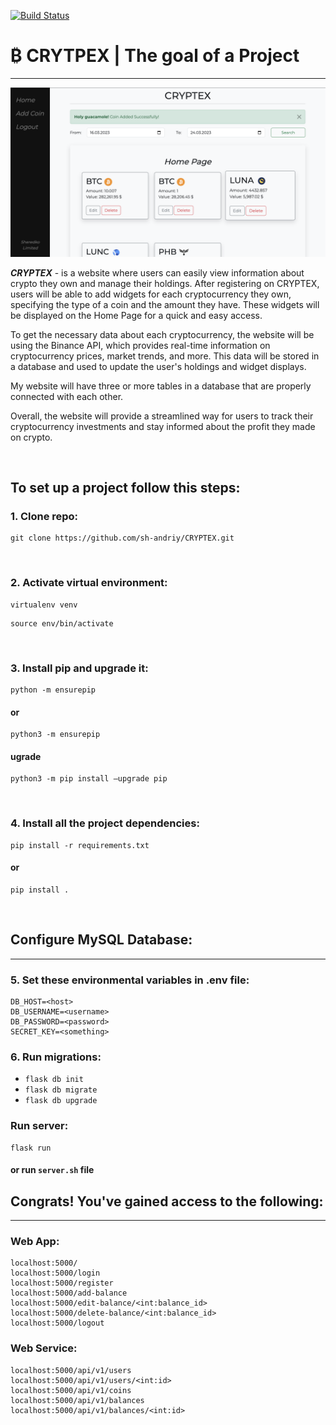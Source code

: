 [![Build Status](https://app.travis-ci.com/sh-andriy/CRYPTEX.svg?branch=main)](https://app.travis-ci.com/sh-andriy/CRYPTEX)
# ₿ CRYTPEX | The goal of a Project
<hr>


![CRYPTEX image](CRYPTEXv3.png)

<p>

**<i>CRYPTEX</i>** - is a website where users can easily view information about crypto they own and manage their holdings. After registering on CRYPTEX, users will be able to add widgets for each cryptocurrency they own, specifying the type of a coin and the amount they have. These widgets will be displayed on the Home Page for a quick and easy access.

To get the necessary data about each cryptocurrency, the website will be using the Binance API, which provides real-time information on cryptocurrency prices, market trends, and more. This data will be stored in a database and used to update the user's holdings and widget displays.

My website will have three or more tables in a database that are properly connected with each other. 

Overall, the website will provide a streamlined way for users to track their cryptocurrency investments and stay informed about the profit they made on crypto. 
</p>
<br>

## To set up a project follow this steps:
### 1. Clone repo:
```terminal
git clone https://github.com/sh-andriy/CRYPTEX.git
```
<br>

### 2. Activate virtual environment:
```shell
virtualenv venv
```
```shell
source env/bin/activate
```
<br>

### 3. Install pip and upgrade it:
```shell
python -m ensurepip
```
#### or
```shell
python3 -m ensurepip
```
#### ugrade
```shell
python3 -m pip install –upgrade pip
```
<br>

### 4. Install all the project dependencies:
```shell
pip install -r requirements.txt
```
#### or
```shell
pip install .
```
<br>

## Configure MySQL Database:
<hr>

### 5. Set these environmental variables in .env file:
```shell
DB_HOST=<host>
DB_USERNAME=<username>
DB_PASSWORD=<password>
SECRET_KEY=<something>
```

### 6. Run migrations:

- `flask db init`
- `flask db migrate`
- `flask db upgrade`

### Run server:
```shell
flask run
```
#### or run `server.sh` file

## Congrats! You've gained access to the following:
<hr>

### Web App:
```shell
localhost:5000/
localhost:5000/login
localhost:5000/register
localhost:5000/add-balance
localhost:5000/edit-balance/<int:balance_id>
localhost:5000/delete-balance/<int:balance_id>
localhost:5000/logout
```

### Web Service:
```shell
localhost:5000/api/v1/users
localhost:5000/api/v1/users/<int:id>
localhost:5000/api/v1/coins
localhost:5000/api/v1/balances
localhost:5000/api/v1/balances/<int:id>
```
